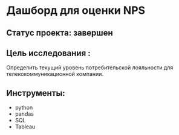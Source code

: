 # Дашборд для оценки NPS
## Cтатус проекта: завершен

## Цель исследования :
Определить текущий уровень потребительской лояльности для телекокоммуникационной компании.
## Инструменты:
- python
- pandas
- SQL
- Tableau
